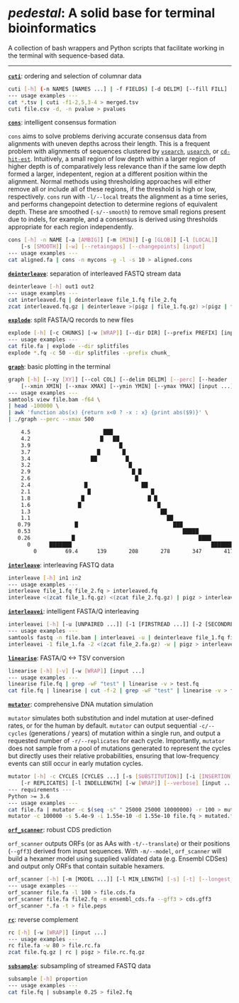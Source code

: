 # *pedestal*: A solid base for terminal bioinformatics

A collection of bash wrappers and Python scripts that facilitate working in the terminal with sequence-based data.

---

[**`cuti`**](cuti): ordering and selection of columnar data
```bash
cuti [-h] (-n NAMES [NAMES ...] | -f FIELDS) [-d DELIM] [--fill FILL] [input ...]
--- usage examples ---
cat *.tsv | cuti -f1-2,5,3-4 > merged.tsv
cuti file.csv -d, -n pvalue > pvalues
```

[**`cons`**](cons): intelligent consensus formation

`cons` aims to solve problems deriving accurate consensus data from alignments with uneven depths across their length. This is a frequent problem with alignments of sequences clustered by [`vsearch`](https://github.com/torognes/vsearch), [`usearch`](http://www.drive5.com/usearch/), or [`cd-hit-est`](http://weizhongli-lab.org/cd-hit/). Intuitively, a small region of low depth within a larger region of higher depth is of comparatively less relevance than if the same low depth formed a larger, indepentent, region at a different position within the alignment. Normal methods using thresholding approaches will either remove all or include all of these regions, if the threshold is high or low, respectively. `cons` run with `-l/--local` treats the alignment as a time series, and performs changepoint detection to determine regions of equivalent depth. These are smoothed (`-s/--smooth`) to remove small regions present due to indels, for example, and a consensus is derived using thresholds appropriate for each region independently.
```bash
cons [-h] -n NAME [-a [AMBIG]] [-m [MIN]] [-g [GLOB]] [-l [LOCAL]]
    [-s [SMOOTH]] [-w] [--retaingaps] [--changepoints] [input]
--- usage examples ---
cat aligned.fa | cons -n mycons -g -l -s 10 > aligned.cons
```

[**`deinterleave`**](deinterleave): separation of interleaved FASTQ stream data
```bash
deinterleave [-h] out1 out2
--- usage examples ---
cat interleaved.fq | deinterleave file_1.fq file_2.fq
zcat interleaved.fq.gz | deinterleave >(pigz | file_1.fq.gz) >(pigz | file_2.fq.gz)
```

[**`explode`**](explode): split FASTA/Q records to new files
```bash
explode [-h] [-c CHUNKS] [-w [WRAP]] [--dir DIR] [--prefix PREFIX] [input ...]
--- usage examples ---
cat file.fa | explode --dir splitfiles
explode *.fq -c 50 --dir splitfiles --prefix chunk_
```

[**`graph`**](graph): basic plotting in the terminal
```bash
graph [-h] [--xy [XY]] [--col COL] [--delim DELIM] [--perc] [--header [HEADER]]
    [--xmin XMIN] [--xmax XMAX] [--ymin YMIN] [--ymax YMAX] [input ...]
--- usage examples ---
samtools view file.bam -f64 \
| head -100000 \
| awk 'function abs(x) {return x<0 ? -x : x} {print abs($9)}' \
| ./graph --perc --xmax 500

    4.5                       ███
    4.2                      █   ██
    3.9                            █
    3.7                     █       █
    3.4                   ██         █
    3.2                               █
    2.9                                █ █
    2.6                                 █
    2.4                 █                 ██
    2.1                  █                   █
    1.8                █                    █ █
    1.6               █                        █
    1.3                                         ██
    1.1                                           ██
   0.79              █                              ███
   0.53                                                █████
   0.26             █                                       ████
      0      ███████                                            ████████████████
        0         69.4      139       208       278       347       417
```

[**`interleave`**](interleave): interleaving FASTQ data
```bash
interleave [-h] in1 in2
--- usage examples ---
interleave file_1.fq file_2.fq > interleaved.fq
interleave <(zcat file_1.fq.gz) <(zcat file_2.fq.gz) | pigz > interleaved.fq.gz
```

[**`interleavei`**](interleavei): intelligent FASTA/Q interleaving
```bash
interleavei [-h] [-u [UNPAIRED ...]] [-1 [FIRSTREAD ...]] [-2 [SECONDREAD ...]] [-w [WRAP]]
--- usage examples ---
samtools fastq -n file.bam | interleavei -u | deinterleave file_1.fq file_2.fq
interleavei -1 file_1.fa -2 <(zcat file_2.fa.gz) -w | pigz > interleaved.fa.gz
```

[**`linearise`**](linearise): FASTA/Q <-> TSV conversion
```bash
linearise [-h] [-v] [-w [WRAP]] [input ...]
--- usage examples ---
linearise file.fq | grep -wF "test" | linearise -v > test.fq
cat file.fq | linearise | cut -f-2 | grep -wF "test" | linearise -v > test.fa
```

[**`mutator`**](mutator): comprehensive DNA mutation simulation

`mutator` simulates both substitution and indel mutation at user-defined rates, or for the human by default. `mutator` can output sequential `-c/--cycles` (generations / years) of mutation within a single run, and output a requested number of `-r/--replicates` for each cycle. Importantly, `mutator` does not sample from a pool of mutations generated to represent the cycles but directly uses their relative probabilities, ensuring that low-frequency events can still occur in early mutation cycles.
```bash
mutator [-h] -c CYCLES [CYCLES ...] [-s [SUBSTITUTION]] [-i [INSERTION]] [-d [DELETION]]
    [-r REPLICATES] [-l INDELLENGTH] [-w [WRAP]] [--verbose] [input ...]
--- requirements ---
Python >= 3.6
--- usage examples ---
cat file.fa | mutator -c $(seq -s" " 25000 25000 10000000) -r 100 > mutated.fa
mutator -c 100000 -s 5.4e-9 -i 1.55e-10 -d 1.55e-10 file.fq > mutated.fa
```

[**`orf_scanner`**](orf_scanner): robust CDS prediction

`orf_scanner` outputs ORFs (or as AAs with `-t/--translate`) or their positions (`--gff3`) derived from input sequences. With `-m/--model`, `orf_scanner` will build a hexamer model using supplied validated data (e.g. Ensembl CDSes) and output only ORFs that contain suitable hexamers.
```bash
orf_scanner [-h] [-m [MODEL ...]] [-l MIN_LENGTH] [-s] [-t] [--longest_only] [--gff3] [--verbose] input ...
--- usage examples ---
orf_scanner file.fa -l 100 > file.cds.fa
orf_scanner file.fa file2.fq -m ensembl_cds.fa --gff3 > cds.gff3
orf_scanner *.fa -t > file.peps
```

[**`rc`**](rc): reverse complement
```bash
rc [-h] [-w [WRAP]] [input ...]
--- usage examples ---
rc file.fa -w 80 > file.rc.fa
zcat file.fq.gz | rc | pigz > file.rc.fq.gz
```

[**`subsample`**](subsample): subsampling of streamed FASTQ data
```bash
subsample [-h] proportion
--- usage examples ---
cat file.fq | subsample 0.25 > file2.fq
```
